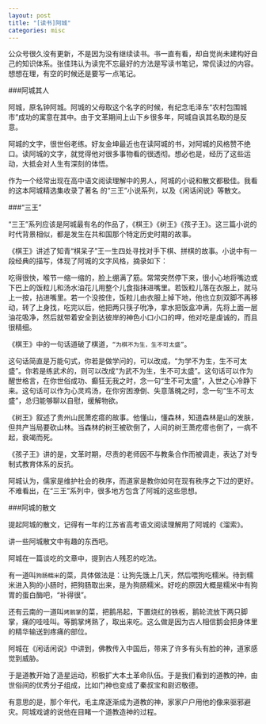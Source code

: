 ```yaml
---
layout: post
title: "[读书]阿城"
categories: misc
---
```


公众号很久没有更新，不是因为没有继续读书。书一直有看，却自觉尚未建构好自己的知识体系。张佳玮认为读完不忘最好的方法是写读书笔记，常侃读过的内容。想想在理，有空的时候还是要写一点笔记。

###阿城其人

阿城，原名钟阿城。阿城的父母取这个名字的时候，有纪念毛泽东“农村包围城市”成功的寓意在其中。由于文革期间上山下乡很多年，阿城自讽其名取的是反意。

阿城的文字，很世俗老练。好友金坤最近也在读阿城的书，对阿城的风格赞不绝口。读阿城的文字，就觉得他对很多事物看的很透彻。想必也是，经历了这些运动，大抵会对人生有深刻的体悟。

作为一个经常出现在高中语文阅读理解中的男人，阿城的小说和散文都极佳。我看的这本阿城精选集收录了著名 的“三王”小说系列，以及《闲话闲说》等散文。

###“三王”

“三王”系列应该是阿城最有名的作品了，《棋王》《树王》《孩子王》。这三篇小说的时代背景相似，都是发生在共和国那个特定历史时期的故事。

《棋王》讲述了知青“棋呆子”王一生四处寻找对手下棋、拼棋的故事。小说中有一段经典的描写，体现了阿城的文字风格，摘录如下：
>
吃得很快，喉节一缩一缩的，脸上绷满了筋。常常突然停下来，很小心地将嘴边或下巴上的饭粒儿和汤水油花儿用整个儿食指抹进嘴里。若饭粒儿落在衣服上，就马上一按，拈进嘴里。若一个没按住，饭粒儿由衣服上掉下地，他也立刻双脚不再移动，转了上身找，吃完以后，他把两只筷子吮净，拿水把饭盒冲满，先将上面一层油花吸净，然后就带着安全到达彼岸的神色小口小口的呷，他对吃是虔诚的，而且很精细。

《棋王》中的一句话道破了棋道，`“为棋不为生，生不可太盛”`。

这句话简直是万能句式，你若是做学问的，可以改成，“为学不为生，生不可太盛”。你若是练武术的，则可以改成“为武不为生，生不可太盛”。这句话可以作为醒世格言，在你世俗成功、癫狂无我之时，念一句“生不可太盛”，入世之心冷静下来。这句话可以作为心灵鸡汤，在你穷困潦倒、失意落魄之时，念一句“生不可太盛”，总归能够聊以自慰，缓解物欲。

《树王》叙述了贵州山民萧疙瘩的故事。他懂山，懂森林，知道森林是山的发肤，但共产当局要砍山林。当森林的树王被砍倒了，人间的树王萧疙瘩也倒了，一病不起，衰竭而死。

《孩子王》讲的是，文革时期，尽责的老师因不与教条合作而被调走，表达了对专制式教育体系的反抗。

阿城认为，儒家是维护社会的秩序，而道家是教你如何在现有秩序之下过的更好。不难看出，在“三王”系列中，很多地方包含了阿城的这些思想。

###阿城的散文

提起阿城的散文，记得有一年的江苏省高考语文阅读理解用了阿城的《溜索》。

讲一些阿城散文中有趣的东西吧。

阿城在一篇谈吃的文章中，提到古人残忍的吃法。

有一道叫`狗肠糯米`的菜，具体做法是：让狗先饿上几天，然后喂狗吃糯米。待到糯米进入狗的小肠时，把狗肠取出来，是为狗肠糯米。好吃的原因大概是糯米中有狗胃的蛋白酶吧，“补得很”。

还有云南的一道叫`烤鹅掌`的菜，把鹅吊起，下置烧红的铁板，鹅轮流放下两只脚掌，痛的哇哇叫。等鹅掌烤熟了，取出来吃。这么做是因为古人相信鹅会把身体里的精华输送到疼痛的部位。

阿城在《闲话闲说》中讲到，佛教传入中国后，带来了许多有头有脸的神，道家感觉到威胁。

于是道教开始了造星运动，积极扩大本土革命队伍。于是我们看到的道教的神，由世俗间的优秀分子组成，比如门神也变成了秦叔宝和尉迟敬德。

有意思的是，那个年代，毛主席逐渐成为道教的神，家家户户用他的像来驱邪避灾。阿城戏谑的说他在目睹一个道教造神的过程。

